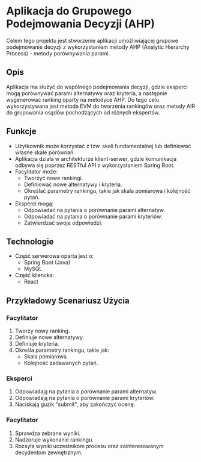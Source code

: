 # Aplikacja do Grupowego Podejmowania Decyzji (AHP)

Celem tego projektu jest stworzenie aplikacji umożliwiającej grupowe podejmowanie decyzji z wykorzystaniem metody AHP (Analytic Hierarchy Process) - metody porównywania parami.

## Opis
Aplikacja ma służyć do wspólnego podejmowania decyzji, gdzie eksperci mogą porównywać parami alternatywy oraz kryteria, a następnie wygenerować ranking oparty na metodyce AHP. Do tego celu wykorzystywana jest metoda EVM do tworzenia rankingów oraz metody AIR do grupowania osądów pochodzących od różnych ekspertów.

## Funkcje
- Użytkownik może korzystać z tzw. skali fundamentalnej lub definiować własne skale porównań.
- Aplikacja działa w architekturze klient-serwer, gdzie komunikacja odbywa się poprzez RESTful API z wykorzystaniem Spring Boot.
- Facylitator może:
  - Tworzyć nowe rankingi.
  - Definiować nowe alternatywy i kryteria.
  - Określać parametry rankingu, takie jak skala pomiarowa i kolejność pytań.
- Eksperci mogą:
  - Odpowiadać na pytania o porównanie parami alternatyw.
  - Odpowiadać na pytania o porównanie parami kryteriów.
  - Zatwierdzać swoje odpowiedzi.

## Technologie
- Część serwerowa oparta jest o:
  - Spring Boot (Java)
  - MySQL
- Część kliencka:
  - React

## Przykładowy Scenariusz Użycia
### Facylitator
1. Tworzy nowy ranking.
2. Definiuje nowe alternatywy.
3. Definiuje kryteria.
4. Określa parametry rankingu, takie jak:
   - Skala pomiarowa.
   - Kolejność zadawanych pytań.

### Eksperci
1. Odpowiadają na pytania o porównanie parami alternatyw.
2. Odpowiadają na pytania o porównanie parami kryteriów.
3. Naciskają guzik "submit", aby zakończyć ocenę.

### Facylitator
1. Sprawdza zebrane wyniki.
2. Nadzoruje wykonanie rankingu.
3. Rozsyła wyniki uczestnikom procesu oraz zainteresowanym decydentom zewnętrznym.

